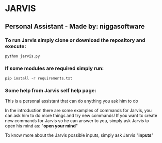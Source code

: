 # JARVIS
## Personal Assistant - Made by: niggasoftware

### To run Jarvis simply clone or download the repository and execute:
`python jarvis.py`

### If some modules are required simply run:
`pip install -r requirements.txt`

### Some help from Jarvis self help page:
  This is a personal assistant that can do anything you ask him to do
  
  In the introduction there are some examples of commands for Jarvis,
  you can ask him to do more things and try new commands!
  If you want to create new commands for Jarvis so he can answer to you, 
  simply ask Jarvis to open his mind as: "**open your mind**"    
 
  To know more about the Jarvis possible inputs, simply ask Jarvis "**inputs**" 
    

